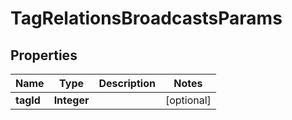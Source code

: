 

# TagRelationsBroadcastsParams


## Properties

| Name | Type | Description | Notes |
|------------ | ------------- | ------------- | -------------|
|**tagId** | **Integer** |  |  [optional] |



